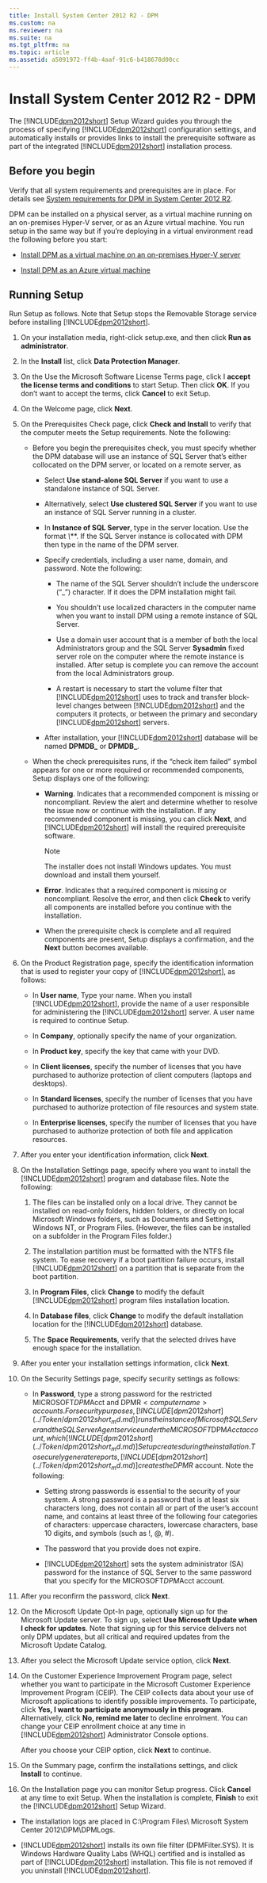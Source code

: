 ```yaml
---
title: Install System Center 2012 R2 - DPM
ms.custom: na
ms.reviewer: na
ms.suite: na
ms.tgt_pltfrm: na
ms.topic: article
ms.assetid: a5091972-ff4b-4aaf-91c6-b418678d00cc
---
```

# Install System Center 2012 R2 - DPM
The [!INCLUDE[dpm2012short](../Token/dpm2012short_md.md)] Setup Wizard guides you through the process of specifying [!INCLUDE[dpm2012short](../Token/dpm2012short_md.md)] configuration settings, and automatically installs or provides links to install the prerequisite software as part of the integrated [!INCLUDE[dpm2012short](../Token/dpm2012short_md.md)] installation process.

## Before you begin
Verify that all system requirements and prerequisites are in place. For details see [System requirements for DPM in System Center 2012 R2](assetId:///e2a65d9d-5038-4a86-a495-f4745b78d040).

DPM can be installed on a physical server, as a virtual machine running on an on\-premises Hyper\-V server, or as an Azure virtual machine. You run setup in the same way but if you’re deploying in a virtual environment read the following before you start:

-   [Install DPM as a virtual machine on an on\-premises Hyper\-V server](assetId:///52ba2825-72de-4079-8947-a2e7baf9602c)

-   [Install DPM as an Azure virtual machine](assetId:///ae43b358-bab6-42b8-94b0-ac216cb9ea43)

## Running Setup
Run Setup as follows. Note that Setup stops the Removable Storage service before installing [!INCLUDE[dpm2012short](../Token/dpm2012short_md.md)].

1.  On your installation media, right\-click setup.exe, and then click **Run as administrator**.

2.  In the **Install** list, click **Data Protection Manager**.

3.  On the Use the Microsoft Software License Terms page, click I **accept the license terms and conditions** to start Setup. Then click **OK**. If you don’t want to accept the terms, click **Cancel** to exit Setup.

4.  On the Welcome page, click **Next**.

5.  On the Prerequisites Check page, click **Check and Install** to verify that the computer meets the Setup requirements. Note the following:

    -   Before you begin the prerequisites check, you must specify whether the DPM database will use an instance of SQL Server that’s either collocated on the DPM server, or located on a remote server, as

        -   Select **Use stand\-alone SQL Server** if you want to use a standalone instance of SQL Server.

        -   Alternatively, select **Use clustered SQL Server** if you want to use an instance of SQL Server running in a cluster.

        -   In **Instance of SQL Server**, type in the server location. Use the format ***<Computer Name>*\\*<Instance Name>***. If the SQL Server instance is collocated with DPM then type in the name of the DPM server.

        -   Specify credentials, including a user name, domain, and password. Note the following:

            -   The name of the SQL Server shouldn’t include the underscore \(“\_”\) character. If it does the DPM installation might fail.

            -   You shouldn’t use localized characters in the computer name when you want to install DPM using a remote instance of SQL Server.

            -   Use a domain user account that is a member of both the local Administrators group and the SQL Server **Sysadmin** fixed server role on the computer where the remote instance is installed. After setup is complete you can remove the account from the local Administrators group.

            -   A restart is necessary to start the volume filter that [!INCLUDE[dpm2012short](../Token/dpm2012short_md.md)] uses to track and transfer block\-level changes between [!INCLUDE[dpm2012short](../Token/dpm2012short_md.md)] and the computers it protects, or between the primary and secondary [!INCLUDE[dpm2012short](../Token/dpm2012short_md.md)] servers.

        -   After installation, your [!INCLUDE[dpm2012short](../Token/dpm2012short_md.md)] database will be named **DPMDB\_<DPMServername>** or **DPMDB\_<DPMServername><GUID>**.

    -   When the check prerequisites runs, if the “check item failed” symbol appears for one or more required or recommended components, Setup displays one of the following:

        -   **Warning**. Indicates that a recommended component is missing or noncompliant. Review the alert and determine whether to resolve the issue now or continue with the installation. If any recommended component is missing, you can click **Next**, and [!INCLUDE[dpm2012short](../Token/dpm2012short_md.md)] will install the required prerequisite software.

            > [!NOTE]
            > The installer does not install Windows updates. You must download and install them yourself.

        -   **Error**. Indicates that a required component is missing or noncompliant. Resolve the error, and then click **Check** to verify all components are installed before you continue with the installation.

        -   When the prerequisite check is complete and all required components are present, Setup displays a confirmation, and the **Next** button becomes available.

6.  On the Product Registration page, specify the identification information that is used to register your copy of [!INCLUDE[dpm2012short](../Token/dpm2012short_md.md)], as follows:

    -   In **User name**, Type your name. When you install [!INCLUDE[dpm2012short](../Token/dpm2012short_md.md)], provide the name of a user responsible for administering the [!INCLUDE[dpm2012short](../Token/dpm2012short_md.md)] server. A user name is required to continue Setup.

    -   In **Company**, optionally specify the name of your organization.

    -   In **Product key**, specify the key that came with your DVD.

    -   In **Client licenses**, specify the number of licenses that you have purchased to authorize protection of client computers \(laptops and desktops\).

    -   In **Standard licenses**, specify the number of licenses that you have purchased to authorize protection of file resources and system state.

    -   In **Enterprise licenses**, specify the number of licenses that you have purchased to authorize protection of both file and application resources.

7.  After you enter your identification information, click **Next**.

8.  On the Installation Settings page, specify where you want to install the [!INCLUDE[dpm2012short](../Token/dpm2012short_md.md)] program and database files. Note the following:

    1.  The files can be installed only on a local drive. They cannot be installed on read\-only folders, hidden folders, or directly on local Microsoft Windows folders, such as Documents and Settings, Windows NT, or Program Files. \(However, the files can be installed on a subfolder in the Program Files folder.\)

    2.  The installation partition must be formatted with the NTFS file system. To ease recovery if a boot partition failure occurs, install [!INCLUDE[dpm2012short](../Token/dpm2012short_md.md)] on a partition that is separate from the boot partition.

    3.  In **Program Files**, click **Change** to modify the default [!INCLUDE[dpm2012short](../Token/dpm2012short_md.md)] program files installation location.

    4.  In **Database files**, click **Change** to modify the default installation location for the [!INCLUDE[dpm2012short](../Token/dpm2012short_md.md)] database.

    5.  The **Space Requirements**, verify that the selected drives have enough space for the installation.

9. After you enter your installation settings information, click **Next**.

10. On the Security Settings page, specify security settings as follows:

    -   In **Password**, type a strong password for the restricted MICROSOFT$DPM$Acct and DPMR$<computer name> accounts. For security purposes, [!INCLUDE[dpm2012short](../Token/dpm2012short_md.md)] runs the instance of Microsoft SQL Server and the SQL Server Agent service under the MICROSOFT$DPM$Acct account, which [!INCLUDE[dpm2012short](../Token/dpm2012short_md.md)] Setup creates during the installation. To securely generate reports, [!INCLUDE[dpm2012short](../Token/dpm2012short_md.md)] creates the DPMR$<computer name> account. Note the following:

        -   Setting strong passwords is essential to the security of your system. A strong password is a password that is at least six characters long, does not contain all or part of the user’s account name, and contains at least three of the following four categories of characters: uppercase characters, lowercase characters, base 10 digits, and symbols \(such as \!, @, \#\).

        -   The password that you provide does not expire.

        -   [!INCLUDE[dpm2012short](../Token/dpm2012short_md.md)] sets the system administrator \(SA\) password for the instance of SQL Server to the same password that you specify for the MICROSOFT$DPM$Acct account.

11. After you reconfirm the password, click **Next**.

12. On the Microsoft Update Opt\-In page, optionally sign up for the Microsoft Update server. To sign up, select **Use Microsoft Update when I check for updates**. Note that signing up for this service delivers not only DPM updates, but all critical and required updates from the Microsoft Update Catalog.

13. After you select the Microsoft Update service option, click **Next**.

14. On the Customer Experience Improvement Program page, select whether you want to participate in the Microsoft Customer Experience Improvement Program \(CEIP\). The CEIP collects data about your use of Microsoft applications to identify possible improvements. To participate, click **Yes, I want to participate anonymously in this program**. Alternatively, click **No, remind me later** to decline enrolment. You can change your CEIP enrollment choice at any time in [!INCLUDE[dpm2012short](../Token/dpm2012short_md.md)] Administrator Console options.

    After you choose your CEIP option, click **Next** to continue.

15. On the Summary page, confirm the installations settings, and click **Install** to continue.

16. On the Installation page you can monitor Setup progress. Click **Cancel** at any time to exit Setup. When the installation is complete, **Finish** to exit the [!INCLUDE[dpm2012short](../Token/dpm2012short_md.md)] Setup Wizard.

-   The installation logs are placed in C:\\Program Files\\ Microsoft System Center 2012\\DPM\\DPMLogs.

-   [!INCLUDE[dpm2012short](../Token/dpm2012short_md.md)] installs its own file filter \(DPMFilter.SYS\). It is Windows Hardware Quality Labs \(WHQL\) certified and is installed as part of [!INCLUDE[dpm2012short](../Token/dpm2012short_md.md)] installation. This file is not removed if you uninstall [!INCLUDE[dpm2012short](../Token/dpm2012short_md.md)].

